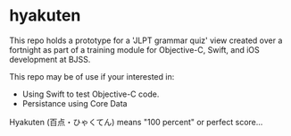 # hyakuten

This repo holds a prototype for a 'JLPT grammar quiz' view created over a fortnight as part of a training module for Objective-C, Swift, and iOS development at BJSS.

This repo may be of use if your interested in:

* Using Swift to test Objective-C code.
* Persistance using Core Data

Hyakuten (百点・ひゃくてん) means "100 percent" or perfect score...
